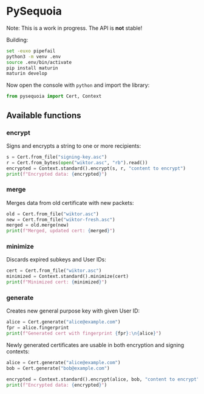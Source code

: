 # PySequoia

Note: This is a work in progress. The API is **not** stable!

Building:

```bash
set -euxo pipefail
python3 -m venv .env
source .env/bin/activate
pip install maturin
maturin develop
```

Now open the console with `python` and import the library:

```python
from pysequoia import Cert, Context
```

## Available functions

### encrypt

Signs and encrypts a string to one or more recipients:

```python
s = Cert.from_file("signing-key.asc")
r = Cert.from_bytes(open("wiktor.asc", "rb").read())
encrypted = Context.standard().encrypt(s, r, "content to encrypt")
print(f"Encrypted data: {encrypted}")
```

### merge

Merges data from old certificate with new packets:

```python
old = Cert.from_file("wiktor.asc")
new = Cert.from_file("wiktor-fresh.asc")
merged = old.merge(new)
print(f"Merged, updated cert: {merged}")
```

### minimize

Discards expired subkeys and User IDs:

```python
cert = Cert.from_file("wiktor.asc")
minimized = Context.standard().minimize(cert)
print(f"Minimized cert: {minimized}")
```

### generate

Creates new general purpose key with given User ID:

```python
alice = Cert.generate("alice@example.com")
fpr = alice.fingerprint
print(f"Generated cert with fingerprint {fpr}:\n{alice}")
```

Newly generated certificates are usable in both encryption and signing
contexts:

```python
alice = Cert.generate("alice@example.com")
bob = Cert.generate("bob@example.com")

encrypted = Context.standard().encrypt(alice, bob, "content to encrypt")
print(f"Encrypted data: {encrypted}")
```

